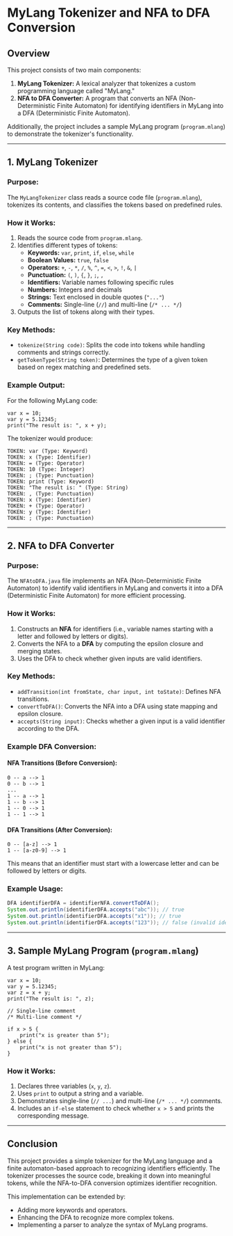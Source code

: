 # MyLang Tokenizer and NFA to DFA Conversion

## Overview
This project consists of two main components:
1. **MyLang Tokenizer:** A lexical analyzer that tokenizes a custom programming language called "MyLang."
2. **NFA to DFA Converter:** A program that converts an NFA (Non-Deterministic Finite Automaton) for identifying identifiers in MyLang into a DFA (Deterministic Finite Automaton).

Additionally, the project includes a sample MyLang program (`program.mlang`) to demonstrate the tokenizer's functionality.

---

## 1. MyLang Tokenizer
### **Purpose:**
The `MyLangTokenizer` class reads a source code file (`program.mlang`), tokenizes its contents, and classifies the tokens based on predefined rules.

### **How it Works:**
1. Reads the source code from `program.mlang`.
2. Identifies different types of tokens:
   - **Keywords:** `var`, `print`, `if`, `else`, `while`
   - **Boolean Values:** `true`, `false`
   - **Operators:** `+`, `-`, `*`, `/`, `%`, `^`, `=`, `<`, `>`, `!`, `&`, `|`
   - **Punctuation:** `(`, `)`, `{`, `}`, `;`, `,`
   - **Identifiers:** Variable names following specific rules
   - **Numbers:** Integers and decimals
   - **Strings:** Text enclosed in double quotes (`"..."`)
   - **Comments:** Single-line (`//`) and multi-line (`/* ... */`)
3. Outputs the list of tokens along with their types.

### **Key Methods:**
- `tokenize(String code)`: Splits the code into tokens while handling comments and strings correctly.
- `getTokenType(String token)`: Determines the type of a given token based on regex matching and predefined sets.

### **Example Output:**
For the following MyLang code:
```mlang
var x = 10;
var y = 5.12345;
print("The result is: ", x + y);
```
The tokenizer would produce:
```
TOKEN: var (Type: Keyword)
TOKEN: x (Type: Identifier)
TOKEN: = (Type: Operator)
TOKEN: 10 (Type: Integer)
TOKEN: ; (Type: Punctuation)
TOKEN: print (Type: Keyword)
TOKEN: "The result is: " (Type: String)
TOKEN: , (Type: Punctuation)
TOKEN: x (Type: Identifier)
TOKEN: + (Type: Operator)
TOKEN: y (Type: Identifier)
TOKEN: ; (Type: Punctuation)
```
---

## 2. NFA to DFA Converter
### **Purpose:**
The `NFAtoDFA.java` file implements an NFA (Non-Deterministic Finite Automaton) to identify valid identifiers in MyLang and converts it into a DFA (Deterministic Finite Automaton) for more efficient processing.

### **How it Works:**
1. Constructs an **NFA** for identifiers (i.e., variable names starting with a letter and followed by letters or digits).
2. Converts the NFA to a **DFA** by computing the epsilon closure and merging states.
3. Uses the DFA to check whether given inputs are valid identifiers.

### **Key Methods:**
- `addTransition(int fromState, char input, int toState)`: Defines NFA transitions.
- `convertToDFA()`: Converts the NFA into a DFA using state mapping and epsilon closure.
- `accepts(String input)`: Checks whether a given input is a valid identifier according to the DFA.

### **Example DFA Conversion:**
#### **NFA Transitions (Before Conversion):**
```
0 -- a --> 1
0 -- b --> 1
...
1 -- a --> 1
1 -- b --> 1
1 -- 0 --> 1
1 -- 1 --> 1
```
#### **DFA Transitions (After Conversion):**
```
0 -- [a-z] --> 1
1 -- [a-z0-9] --> 1
```
This means that an identifier must start with a lowercase letter and can be followed by letters or digits.

### **Example Usage:**
```java
DFA identifierDFA = identifierNFA.convertToDFA();
System.out.println(identifierDFA.accepts("abc")); // true
System.out.println(identifierDFA.accepts("x1")); // true
System.out.println(identifierDFA.accepts("123")); // false (invalid identifier)
```

---

## 3. Sample MyLang Program (`program.mlang`)
A test program written in MyLang:
```mlang
var x = 10;
var y = 5.12345;
var z = x + y;
print("The result is: ", z);

// Single-line comment
/* Multi-line comment */

if x > 5 {
    print("x is greater than 5");
} else {
    print("x is not greater than 5");
}
```
### **How it Works:**
1. Declares three variables (`x`, `y`, `z`).
2. Uses `print` to output a string and a variable.
3. Demonstrates single-line (`// ...`) and multi-line (`/* ... */`) comments.
4. Includes an `if-else` statement to check whether `x > 5` and prints the corresponding message.

---

## Conclusion
This project provides a simple tokenizer for the MyLang language and a finite automaton-based approach to recognizing identifiers efficiently. The tokenizer processes the source code, breaking it down into meaningful tokens, while the NFA-to-DFA conversion optimizes identifier recognition.

This implementation can be extended by:
- Adding more keywords and operators.
- Enhancing the DFA to recognize more complex tokens.
- Implementing a parser to analyze the syntax of MyLang programs.

